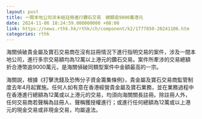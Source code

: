 ```yaml
---
layout: post
title: 一間本地公司涉未經註冊進行鑽石交易　總額逾9000萬港元
date: 2024-11-06 18:24:59.000000000 +08:00
link: https://news.rthk.hk/rthk/ch/component/k2/1777850-20241106.htm
categories: rthk
---
```


海關偵破貴金屬及寶石交易商在沒有註冊情況下進行指明交易的案件，涉及一間本地公司，進行多宗交易額均為12萬以上港元的鑽石交易。案件所牽涉的交易總額折合港幣逾9000萬元，是海關偵破同類型案件中金額最高的一宗。

海關說，根據《打擊洗錢及恐怖分子資金籌集條例》，貴金屬及寶石交易商監管制度去年4月起實施。任何人如有意在香港經營貴金屬及寶石業務，並在業務過程中在香港進行總額為12萬或以上港元的交易，均須向海關關長註冊。除註冊人外，任何交易商若聲稱為註冊人、聲稱獲授權進行；或進行任何總額為12萬或以上港元的現金交易或非現金交易，均屬違法。

